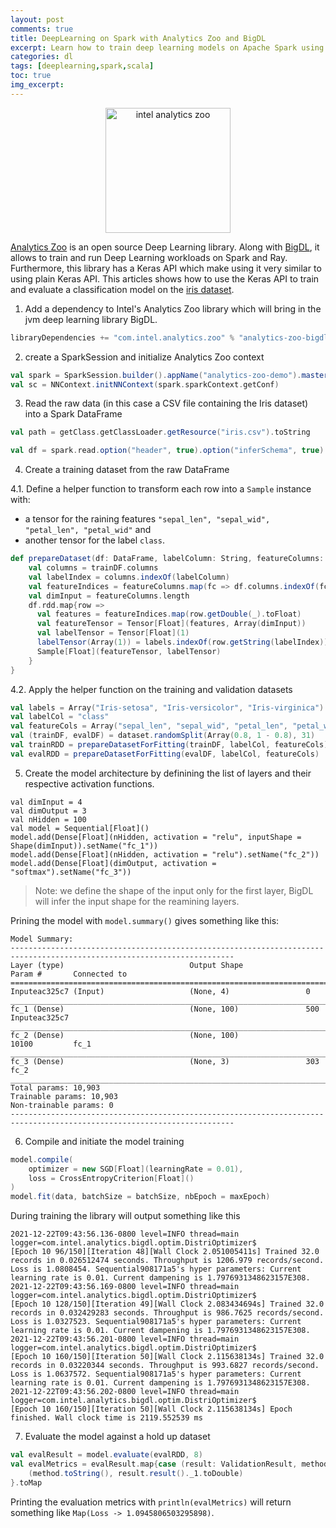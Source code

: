 ```yaml
---
layout: post
comments: true
title: DeepLearning on Spark with Analytics Zoo and BigDL
excerpt: Learn how to train deep learning models on Apache Spark using Intel's Analytics Zoo and BigDL.
categories: dl
tags: [deeplearning,spark,scala]
toc: true
img_excerpt:
---
```


<center><img alt="intel analytics zoo" src='https://raw.githubusercontent.com/intel-analytics/analytics-zoo/master/docs/docs/Image/logo.jpg' width='200' height='200'></center>

[Analytics Zoo](https://github.com/intel-analytics/analytics-zoo) is an open source Deep Learning library. Along with [BigDL](https://bigdl-project.github.io/), it allows to train and run Deep Learning workloads on Spark and Ray. Furthermore, this library has a Keras API which make using it very similar to using plain Keras API. This articles shows how to use the Keras API to train and evaluate a classification model on the [iris dataset](https://archive.ics.uci.edu/ml/datasets/iris).

1. Add a dependency to Intel's Analytics Zoo library which will bring in the jvm deep learning library BigDL.
```scala
libraryDependencies += "com.intel.analytics.zoo" % "analytics-zoo-bigdl_0.12.1-spark_3.0.0" % "0.9.0",
```

2. create a SparkSession and initialize Analytics Zoo context
```scala
val spark = SparkSession.builder().appName("analytics-zoo-demo").master("local[*]").getOrCreate()
val sc = NNContext.initNNContext(spark.sparkContext.getConf)
```

3. Read the raw data (in this case a CSV file containing the Iris dataset) into a Spark DataFrame
```scala
val path = getClass.getClassLoader.getResource("iris.csv").toString

val df = spark.read.option("header", true).option("inferSchema", true).csv(path)
```

4. Create a training dataset from the raw DataFrame

4.1. Define a helper function to transform each row into a `Sample` instance with:
- a tensor for the raining features `"sepal_len", "sepal_wid", "petal_len", "petal_wid"` and
- another tensor for the label `class`.

```scala
def prepareDataset(df: DataFrame, labelColumn: String, featureColumns: Array[String]): RDD[Sample[Float]] = {
    val columns = trainDF.columns
    val labelIndex = columns.indexOf(labelColumn)
    val featureIndices = featureColumns.map(fc => df.columns.indexOf(fc))
    val dimInput = featureColumns.length
    df.rdd.map{row =>
      val features = featureIndices.map(row.getDouble(_).toFloat)
      val featureTensor = Tensor[Float](features, Array(dimInput))
      val labelTensor = Tensor[Float](1)
      labelTensor(Array(1)) = labels.indexOf(row.getString(labelIndex)) + 1
      Sample[Float](featureTensor, labelTensor)
    }
}
```

4.2. Apply the helper function on the training and validation datasets

```scala
val labels = Array("Iris-setosa", "Iris-versicolor", "Iris-virginica")
val labelCol = "class"
val featureCols = Array("sepal_len", "sepal_wid", "petal_len", "petal_wid")
val (trainDF, evalDF) = dataset.randomSplit(Array(0.8, 1 - 0.8), 31)
val trainRDD = prepareDatasetForFitting(trainDF, labelCol, featureCols)
val evalRDD = prepareDatasetForFitting(evalDF, labelCol, featureCols)
```

5. Create the model architecture by definining the list of layers and their respective activation functions.
```
val dimInput = 4
val dimOutput = 3
val nHidden = 100
val model = Sequential[Float]()
model.add(Dense[Float](nHidden, activation = "relu", inputShape = Shape(dimInput)).setName("fc_1"))
model.add(Dense[Float](nHidden, activation = "relu").setName("fc_2"))
model.add(Dense[Float](dimOutput, activation = "softmax").setName("fc_3"))
```

> Note: we define the shape of the input only for the first layer, BigDL will infer the input shape for the reamining layers.

Prining the model with `model.summary()` gives something like this:
```
Model Summary:
------------------------------------------------------------------------------------------------------------------------
Layer (type)                            Output Shape              Param #       Connected to                          
========================================================================================================================
Inputeac325c7 (Input)                   (None, 4)                 0                                                   
________________________________________________________________________________________________________________________
fc_1 (Dense)                            (None, 100)               500           Inputeac325c7                         
________________________________________________________________________________________________________________________
fc_2 (Dense)                            (None, 100)               10100         fc_1                                  
________________________________________________________________________________________________________________________
fc_3 (Dense)                            (None, 3)                 303           fc_2                                  
________________________________________________________________________________________________________________________
Total params: 10,903
Trainable params: 10,903
Non-trainable params: 0
------------------------------------------------------------------------------------------------------------------------
```

6. Compile and initiate the model training
```scala
model.compile(
    optimizer = new SGD[Float](learningRate = 0.01),
    loss = CrossEntropyCriterion[Float]()
)
model.fit(data, batchSize = batchSize, nbEpoch = maxEpoch)
```

During training the library will output something like this
```
2021-12-22T09:43:56.136-0800 level=INFO thread=main logger=com.intel.analytics.bigdl.optim.DistriOptimizer$
[Epoch 10 96/150][Iteration 48][Wall Clock 2.051005411s] Trained 32.0 records in 0.026512474 seconds. Throughput is 1206.979 records/second. Loss is 1.0808454. Sequential908171a5's hyper parameters: Current learning rate is 0.01. Current dampening is 1.7976931348623157E308.  
2021-12-22T09:43:56.169-0800 level=INFO thread=main logger=com.intel.analytics.bigdl.optim.DistriOptimizer$
[Epoch 10 128/150][Iteration 49][Wall Clock 2.083434694s] Trained 32.0 records in 0.032429283 seconds. Throughput is 986.7625 records/second. Loss is 1.0327523. Sequential908171a5's hyper parameters: Current learning rate is 0.01. Current dampening is 1.7976931348623157E308.  
2021-12-22T09:43:56.201-0800 level=INFO thread=main logger=com.intel.analytics.bigdl.optim.DistriOptimizer$
[Epoch 10 160/150][Iteration 50][Wall Clock 2.115638134s] Trained 32.0 records in 0.03220344 seconds. Throughput is 993.6827 records/second. Loss is 1.0637572. Sequential908171a5's hyper parameters: Current learning rate is 0.01. Current dampening is 1.7976931348623157E308.  
2021-12-22T09:43:56.202-0800 level=INFO thread=main logger=com.intel.analytics.bigdl.optim.DistriOptimizer$
[Epoch 10 160/150][Iteration 50][Wall Clock 2.115638134s] Epoch finished. Wall clock time is 2119.552539 ms
```

7.  Evaluate the model against a hold up dataset

```scala
val evalResult = model.evaluate(evalRDD, 8)
val evalMetrics = evalResult.map{case (result: ValidationResult, method: ValidationMethod[Float]) =>
    (method.toString(), result.result()._1.toDouble)
}.toMap
```

Printing the evaluation metrics with `println(evalMetrics)` will return something like `Map(Loss -> 1.0945806503295898)`.